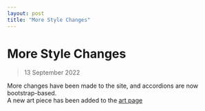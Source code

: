 ```yaml
---
layout: post
title: "More Style Changes"
---
```

# More Style Changes
> 13 September 2022

More changes have been made to the site, and accordions are now bootstrap-based.  
A new art piece has been added to the [art page](https://theblueruby.github.io/art/)
